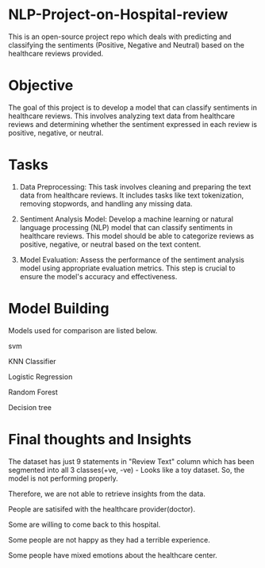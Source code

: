 # NLP-Project-on-Hospital-review
This is an open-source project repo which deals with predicting and classifying the sentiments (Positive, Negative and Neutral) based on the healthcare reviews provided.
# Objective
The goal of this project is to develop a model that can classify sentiments in healthcare reviews. This involves analyzing text data from healthcare reviews and determining whether the sentiment expressed in each review is positive, negative, or neutral.

# Tasks
1. Data Preprocessing: This task involves cleaning and preparing the text data from healthcare reviews. It includes tasks like text tokenization, removing stopwords, and handling any missing data.

2. Sentiment Analysis Model: Develop a machine learning or natural language processing (NLP) model that can classify sentiments in healthcare reviews. This model should be able to categorize reviews as positive, negative, or neutral based on the text content.

3. Model Evaluation: Assess the performance of the sentiment analysis model using appropriate evaluation metrics. This step is crucial to ensure the model's accuracy and effectiveness.
# Model Building
Models used for comparison are listed below.

svm 

KNN Classifier

Logistic Regression

Random Forest

Decision tree

# Final thoughts and Insights
The dataset has just 9 statements in "Review Text" column which has been segmented into all 3 classes(+ve, -ve) - Looks like a toy dataset. So, the model is not performing properly. 

Therefore, we are not able to retrieve insights from the data.

People are satisifed with the healthcare provider(doctor).

Some are willing to come back to this hospital.

Some people are not happy as they had a terrible experience.

Some people have mixed emotions about the healthcare center.
